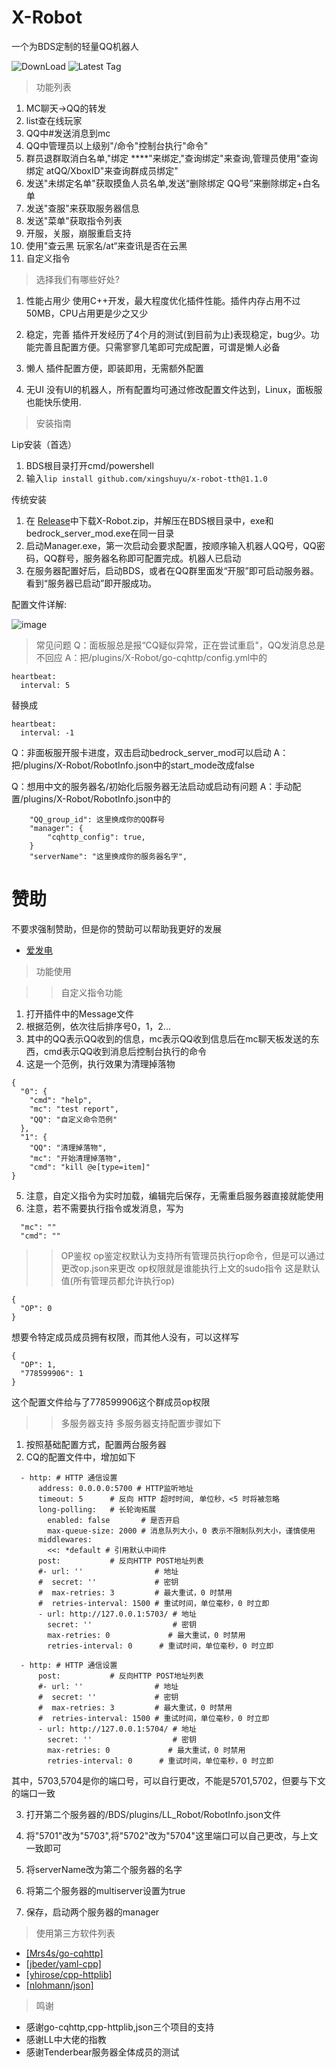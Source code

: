 # X-Robot
一个为BDS定制的轻量QQ机器人

![DownLoad](https://img.shields.io/github/downloads/XingShuyu/X-Robot/latest/total?style=for-the-badge&color=success)
![Latest Tag](https://img.shields.io/github/v/tag/XingShuyu/X-Robot?label=LATEST%20TAG&style=for-the-badge)
>功能列表

1. MC聊天->QQ的转发
2. list查在线玩家
3. QQ中#发送消息到mc
4. QQ中管理员以上级别"/命令"控制台执行"命令"
5. 群员退群取消白名单,"绑定 ****"来绑定,"查询绑定"来查询,管理员使用"查询绑定 atQQ/XboxID"来查询群成员绑定"
6. 发送"未绑定名单"获取摸鱼人员名单,发送“删除绑定 QQ号”来删除绑定+白名单
7. 发送"查服"来获取服务器信息
8. 发送"菜单"获取指令列表
9. 开服，关服，崩服重启支持
10. 使用"查云黑 玩家名/at“来查讯是否在云黑
11. 自定义指令

>选择我们有哪些好处?

1. 性能占用少
   使用C++开发，最大程度优化插件性能。插件内存占用不过50MB，CPU占用更是少之又少

2. 稳定，完善
   插件开发经历了4个月的测试(到目前为止)表现稳定，bug少。功能完善且配置方便。只需寥寥几笔即可完成配置，可谓是懒人必备

3. 懒人
   插件配置方便，即装即用，无需额外配置

4. 无UI
   没有UI的机器人，所有配置均可通过修改配置文件达到，Linux，面板服也能快乐使用.

>安装指南

Lip安装（首选）
1. BDS根目录打开cmd/powershell
2. 输入```lip install github.com/xingshuyu/x-robot-tth@1.1.0```

传统安装
1. 在 [Release](https://github.com/XingShuyu/X-Robot/releases)中下载X-Robot.zip，并解压在BDS根目录中，exe和bedrock_server_mod.exe在同一目录
2. 启动Manager.exe，第一次启动会要求配置，按顺序输入机器人QQ号，QQ密码，QQ群号，服务器名称即可配置完成。机器人已启动
3. 在服务器配置好后，启动BDS，或者在QQ群里面发“开服”即可启动服务器。看到“服务器已启动”即开服成功。

配置文件详解:


![image](https://user-images.githubusercontent.com/82715884/235444748-c7ef4629-b541-4f74-9b74-df9cfc4a9f7d.png)


>常见问题
Q：面板服总是报“CQ疑似异常，正在尝试重启"，QQ发消息总是不回应
A：把/plugins/X-Robot/go-cqhttp/config.yml中的
```
heartbeat:
  interval: 5
```
替换成
```
heartbeat:
  interval: -1
```

Q：非面板服开服卡进度，双击启动bedrock_server_mod可以启动
A：把/plugins/X-Robot/RobotInfo.json中的start_mode改成false

Q：想用中文的服务器名/初始化后服务器无法启动或启动有问题
A：手动配置/plugins/X-Robot/RobotInfo.json中的
```
    "QQ_group_id": 这里换成你的QQ群号
    "manager": {
        "cqhttp_config": true,
    }
    "serverName": "这里换成你的服务器名字",
```

# 赞助
不要求强制赞助，但是你的赞助可以帮助我更好的发展
* [爱发电](https://afdian.net/@X-Robot)

>功能使用

>>自定义指令功能
1. 打开插件中的Message文件
2. 根据范例，依次往后排序号0，1，2...
3. 其中的QQ表示QQ收到的信息，mc表示QQ收到信息后在mc聊天板发送的东西，cmd表示QQ收到消息后控制台执行的命令
4. 这是一个范例，执行效果为清理掉落物
```
{
  "0": {
    "cmd": "help",
    "mc": "test report",
    "QQ": "自定义命令范例"
  },
  "1": {
    "QQ": "清理掉落物",
    "mc": "开始清理掉落物",
    "cmd": "kill @e[type=item]"
}
```
5. 注意，自定义指令为实时加载，编辑完后保存，无需重启服务器直接就能使用
6. 注意，若不需要执行指令或发消息，写为
```
  "mc": ""
  "cmd": ""
```

>>OP鉴权
op鉴定权默认为支持所有管理员执行op命令，但是可以通过更改op.json来更改
op权限就是谁能执行上文的sudo指令
这是默认值(所有管理员都允许执行op)
```
{
  "OP": 0
}
```

想要令特定成员成员拥有权限，而其他人没有，可以这样写
```
{
  "OP": 1,
  "778599906": 1
}
```
这个配置文件给与了778599906这个群成员op权限
>>多服务器支持
多服务器支持配置步骤如下
1. 按照基础配置方式，配置两台服务器
2. CQ的配置文件中，增加如下
```
  - http: # HTTP 通信设置
      address: 0.0.0.0:5700 # HTTP监听地址
      timeout: 5      # 反向 HTTP 超时时间, 单位秒，<5 时将被忽略
      long-polling:   # 长轮询拓展
        enabled: false       # 是否开启
        max-queue-size: 2000 # 消息队列大小，0 表示不限制队列大小，谨慎使用
      middlewares:
        <<: *default # 引用默认中间件
      post:           # 反向HTTP POST地址列表
      #- url: ''                # 地址
      #  secret: ''             # 密钥
      #  max-retries: 3         # 最大重试，0 时禁用
      #  retries-interval: 1500 # 重试时间，单位毫秒，0 时立即
      - url: http://127.0.0.1:5703/ # 地址
        secret: ''                  # 密钥
        max-retries: 0             # 最大重试，0 时禁用
        retries-interval: 0      # 重试时间，单位毫秒，0 时立即
      
  - http: # HTTP 通信设置
      post:           # 反向HTTP POST地址列表
      #- url: ''                # 地址
      #  secret: ''             # 密钥
      #  max-retries: 3         # 最大重试，0 时禁用
      #  retries-interval: 1500 # 重试时间，单位毫秒，0 时立即
      - url: http://127.0.0.1:5704/ # 地址
        secret: ''                  # 密钥
        max-retries: 0             # 最大重试，0 时禁用
        retries-interval: 0      # 重试时间，单位毫秒，0 时立即
```
其中，5703,5704是你的端口号，可以自行更改，不能是5701,5702，但要与下文的端口一致

3. 打开第二个服务器的/BDS/plugins/LL_Robot/RobotInfo.json文件

4. 将"5701"改为"5703",将"5702"改为"5704"这里端口可以自己更改，与上文一致即可

5. 将serverName改为第二个服务器的名字

6. 将第二个服务器的multiserver设置为true

7. 保存，启动两个服务器的manager

>使用第三方软件列表

* [[Mrs4s/go-cqhttp]](https://github.com/Mrs4s/go-cqhttp)
* [[jbeder/yaml-cpp]](https://github.com/jbeder/yaml-cpp)
* [[yhirose/cpp-httplib]](https://github.com/yhirose/cpp-httplib)
* [[nlohmann/json]](https://github.com/nlohmann/json)

>鸣谢

* 感谢go-cqhttp,cpp-httplib,json三个项目的支持
* 感谢LL中大佬的指教
* 感谢Tenderbear服务器全体成员的测试
